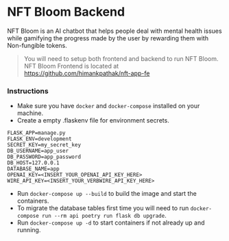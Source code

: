 # NFT Bloom Backend

NFT Bloom is an AI chatbot that helps people deal with mental health issues while gamifying the progress made by the user by rewarding them with Non-fungible tokens.

> You will need to setup both frontend and backend to run NFT Bloom.<br>
> NFT Bloom Frontend is located at https://github.com/himankpathak/nft-app-fe

### Instructions
- Make sure you have `docker` and `docker-compose` installed on your machine.
- Create a empty .flaskenv file for environment secrets.
```
FLASK_APP=manage.py
FLASK_ENV=development
SECRET_KEY=my_secret_key
DB_USERNAME=app_user
DB_PASSWORD=app_password
DB_HOST=127.0.0.1
DATABASE_NAME=app
OPENAI_KEY=<INSERT_YOUR_OPENAI_API_KEY_HERE>
WIRE_API_KEY=<INSERT_YOUR_VERBWIRE_API_KEY_HERE>
```
- Run `docker-compose up --build` to build the image and start the containers.
- To migrate the database tables first time you will need to run `docker-compose run --rm api poetry run flask db upgrade`.
- Run `docker-compose up -d` to start containers if not already up and running.
